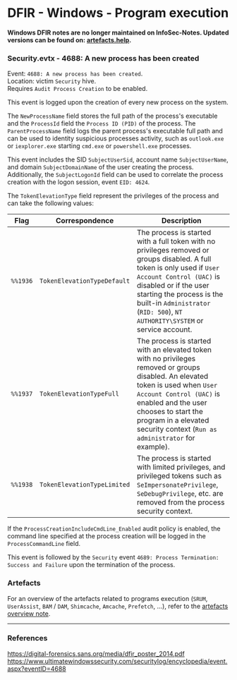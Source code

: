 # DFIR - Windows - Program execution

**Windows DFIR notes are no longer maintained on InfoSec-Notes. Updated versions can be found on: [artefacts.help](https://artefacts.help/).**

### Security.evtx - 4688: A new process has been created

Event: `4688: A new process has been created`.<br/>
Location: victim `Security` hive.<br/>
Requires `Audit Process Creation` to be enabled.

This event is logged upon the creation of every new process on the system.

The `NewProcessName` field stores the full path of the process's executable and
the `ProcessId` field the `Process ID (PID)` of the process. The
`ParentProcessName` field logs the parent process's executable full path and
can be used to identity suspicious processes activity, such as `outlook.exe` or
`iexplorer.exe` starting `cmd.exe` or `powershell.exe` processes.

This event includes the SID `SubjectUserSid`, account name `SubjectUserName`,
and domain `SubjectDomainName` of the user creating the process. Additionally,
the `SubjectLogonId` field can be used to correlate the process creation with
the logon session, event `EID: 4624`.

The `TokenElevationType` field represent the privileges of the process and can
take the following values:

| Flag | Correspondence | Description |
|------|----------------|-------------|
| `%%1936` | `TokenElevationTypeDefault` | The process is started with a full token with no privileges removed or groups disabled. A full token is only used if `User Account Control (UAC)` is disabled or if the user starting the process is the built-in `Administrator` (`RID: 500`), `NT AUTHORITY\SYSTEM` or service account. |
| `%%1937` | `TokenElevationTypeFull` | The process is started with an elevated token with no privileges removed or groups disabled. An elevated token is used when `User Account Control (UAC)` is enabled and the user chooses to start the program in a elevated security context (`Run as administrator` for example). |
| `%%1938` | `TokenElevationTypeLimited` | The process is started with limited privileges, and privileged tokens such as `SeImpersonatePrivilege`, `SeDebugPrivilege`, etc. are removed from the process security context. |

If the `ProcessCreationIncludeCmdLine_Enabled` audit policy is enabled, the
command line specified at the process creation will be logged in the
`ProcessCommandLine` field.

This event is followed by the `Security` event `4689: Process Termination:
Success and Failure` upon the termination of the process.

### Artefacts

For an overview of the artefacts related to programs execution (`SRUM`,
`UserAssist`, `BAM` / `DAM`, `Shimcache`, `Amcache`, `Prefetch`, ...), refer to
the [artefacts overview note](../Artefacts/_Artefacts_overview.md).

--------------------------------------------------------------------------------

### References

https://digital-forensics.sans.org/media/dfir_poster_2014.pdf
https://www.ultimatewindowssecurity.com/securitylog/encyclopedia/event.aspx?eventID=4688
